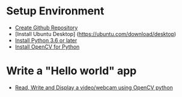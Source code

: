 # Setup Environment

- [Create Github Repository](https://github.com/18521383/CE-DESIGN-3T)
- [Install Ubuntu Desktop] (https://ubuntu.com/download/desktop)
- [Install Python 3.6 or later](https://phoenixnap.com/kb/how-to-install-python-3-ubuntu)
- [Install OpenCV for Python](https://docs.opencv.org/master/d2/de6/tutorial_py_setup_in_ubuntu.html)

# Write a "Hello world" app

- [Read, Write and Display a video/webcam using OpenCV python](https://github.com/18521383/CE-DESIGN-3T/blob/main/week1/Tuan1.py)
